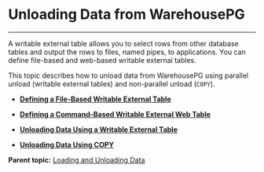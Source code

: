 # Unloading Data from WarehousePG
---

A writable external table allows you to select rows from other database tables and output the rows to files, named pipes, to applications. You can define file-based and web-based writable external tables.

This topic describes how to unload data from WarehousePG using parallel unload \(writable external tables\) and non-parallel unload \(`COPY`\).

-   **[Defining a File-Based Writable External Table](../../load/topics/g-defining-a-file-based-writable-external-table.html)**  

-   **[Defining a Command-Based Writable External Web Table](../../load/topics/g-defining-a-command-based-writable-external-web-table.html)**  

-   **[Unloading Data Using a Writable External Table](../../load/topics/g-unloading-data-using-a-writable-external-table.html)**  

-   **[Unloading Data Using COPY](../../load/topics/g-unloading-data-using-copy.html)**  


**Parent topic:** [Loading and Unloading Data](../../load/topics/g-loading-and-unloading-data.html)

